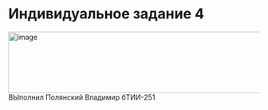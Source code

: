 # Индивидуальное задание 4
<img width="627" height="123" alt="image" src="https://github.com/user-attachments/assets/bb3808ed-7f5b-4f92-ad7d-ee82e15e754a" />
ВЫполнил Полянский Владимир бТИИ-251
